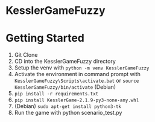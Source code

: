 # KesslerGameFuzzy

# Getting Started
1. Git Clone
2. CD into the KesslerGameFuzzy directory
3. Setup the venv with `python -m venv KesslerGameFuzzy`
3. Activate the environment in command prompt with `KesslerGameFuzzy\Scripts\activate.bat` or `source KesslerGameFuzzy/bin/activate` (Debian)
5. `pip install -r requirements.txt`
6. `pip install KesslerGame-2.1.9-py3-none-any.whl`
7. (Debian) `sudo apt-get install python3-tk`
8. Run the game with python scenario_test.py